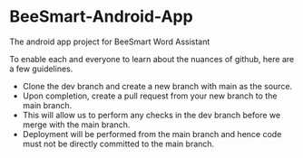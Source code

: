 # BeeSmart-Android-App
The android app project for BeeSmart Word Assistant

To enable each and everyone to learn about the nuances of github, here are a few guidelines. 

- Clone the dev branch and create a new branch with main as the source. 
- Upon completion, create a pull request from your new branch to the main branch.
- This will allow us to perform any checks in the dev branch before we merge with the main branch. 
- Deployment will be performed from the main branch and hence code must not be directly committed to the main branch. 
